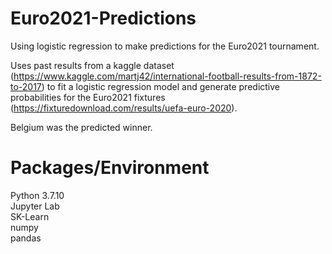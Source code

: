 # Euro2021-Predictions

Using logistic regression to make predictions for the Euro2021 tournament.

Uses past results from a kaggle dataset (https://www.kaggle.com/martj42/international-football-results-from-1872-to-2017) to fit a logistic regression model and generate predictive probabilities for the Euro2021 fixtures (https://fixturedownload.com/results/uefa-euro-2020). 

Belgium was the predicted winner.

# Packages/Environment
Python 3.7.10  
Jupyter Lab  
SK-Learn  
numpy  
pandas  

